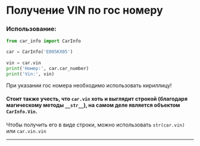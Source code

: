 <h1>Получение VIN по гос номеру</h1>

<h3>Использование:</h3>

```python
from car_info import CarInfo

car = CarInfo('Е005КХ05')
    
vin = car.vin
print('Номер:', car.car_number)
print('Vin:', vin)
```

<p>При указании гос номера необходимо использовать кириллицу!</p>

#### Стоит также учесть, что `car.vin` хоть и выглядит строкой (благодаря магическому методы `__str__`), на самом деле является объектом `CarInfo.Vin`.

Чтобы получить его в виде строки, можно использовать `str(car.vin)` или `car.vin.vin`

<hr>
